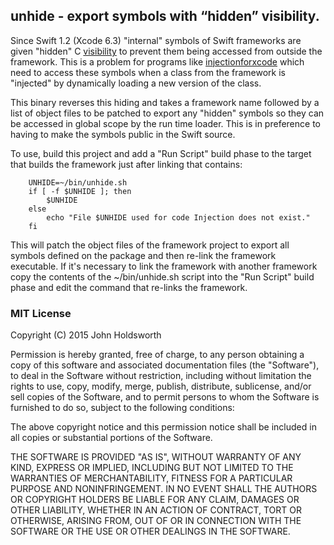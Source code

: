 ## unhide - export symbols with “hidden” visibility.

Since Swift 1.2 (Xcode 6.3) "internal" symbols of Swift frameworks are
given "hidden" C [visibility](https://developer.apple.com/library/mac/documentation/DeveloperTools/Conceptual/CppRuntimeEnv/Articles/SymbolVisibility.html)
to prevent them being accessed from outside the framework.
This is a problem for programs like 
[injectionforxcode](https://github.com/johnno1962/injectionforxcode)
which need to access these symbols when a class from the framework 
is "injected" by dynamically loading a new version of the class.

This binary reverses this hiding and takes a framework name followed
by a list of object files to be patched to export any "hidden" symbols
so they can be accessed in global scope by the run time loader. This is
in preference to having to make the symbols public in the Swift source.

To use, build this project and add a "Run Script" build phase to the
target that builds the framework just after linking that contains:

```shell
    UNHIDE=~/bin/unhide.sh
    if [ -f $UNHIDE ]; then
        $UNHIDE
    else
        echo "File $UNHIDE used for code Injection does not exist."
    fi
```

This will patch the object files of the framework project to export all
symbols defined on the package and then re-link the framework executable.
If it's necessary to link the framework with another framework copy the
contents of the ~/bin/unhide.sh script into the "Run Script" build phase
and edit the command that re-links the framework. 

### MIT License

Copyright (C) 2015 John Holdsworth

Permission is hereby granted, free of charge, to any person obtaining a copy of this software and associated documentation files (the "Software"), to deal in the Software without restriction, including without limitation the rights to use, copy, modify, merge, publish, distribute, sublicense, and/or sell copies of the Software, and to permit persons to whom the Software is furnished to do so, subject to the following conditions:

The above copyright notice and this permission notice shall be included in all copies or substantial portions of the Software.

THE SOFTWARE IS PROVIDED "AS IS", WITHOUT WARRANTY OF ANY KIND, EXPRESS OR IMPLIED, INCLUDING BUT NOT LIMITED TO THE WARRANTIES OF MERCHANTABILITY, FITNESS FOR A PARTICULAR PURPOSE AND NONINFRINGEMENT. IN NO EVENT SHALL THE AUTHORS OR COPYRIGHT HOLDERS BE LIABLE FOR ANY CLAIM, DAMAGES OR OTHER LIABILITY, WHETHER IN AN ACTION OF CONTRACT, TORT OR OTHERWISE, ARISING FROM, OUT OF OR IN CONNECTION WITH THE SOFTWARE OR THE USE OR OTHER DEALINGS IN THE SOFTWARE.

